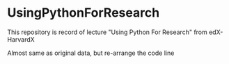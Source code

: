 # UsingPythonForResearch
This repository is record of lecture "Using Python For Research" from edX- HarvardX

Almost same as original data, but re-arrange the code line
